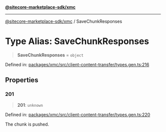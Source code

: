 [**@sitecore-marketplace-sdk/xmc**](../README.md)

***

[@sitecore-marketplace-sdk/xmc](../README.md) / SaveChunkResponses

# Type Alias: SaveChunkResponses

> **SaveChunkResponses** = `object`

Defined in: [packages/xmc/src/client-content-transfer/types.gen.ts:216](https://github.com/Sitecore/sitecore-marketplace-sdk/blob/e87783cce9f115393973a45e109d17b99bf1df7e/packages/xmc/src/client-content-transfer/types.gen.ts#L216)

## Properties

### 201

> **201**: `unknown`

Defined in: [packages/xmc/src/client-content-transfer/types.gen.ts:220](https://github.com/Sitecore/sitecore-marketplace-sdk/blob/e87783cce9f115393973a45e109d17b99bf1df7e/packages/xmc/src/client-content-transfer/types.gen.ts#L220)

The chunk is pushed.
